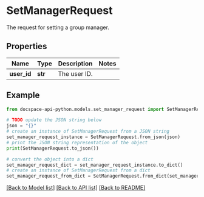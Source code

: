# SetManagerRequest
The request for setting a group manager.

## Properties

Name | Type | Description | Notes
------------ | ------------- | ------------- | -------------
**user_id** | **str** | The user ID. | 

## Example

```python
from docspace-api-python.models.set_manager_request import SetManagerRequest

# TODO update the JSON string below
json = "{}"
# create an instance of SetManagerRequest from a JSON string
set_manager_request_instance = SetManagerRequest.from_json(json)
# print the JSON string representation of the object
print(SetManagerRequest.to_json())

# convert the object into a dict
set_manager_request_dict = set_manager_request_instance.to_dict()
# create an instance of SetManagerRequest from a dict
set_manager_request_from_dict = SetManagerRequest.from_dict(set_manager_request_dict)
```
[[Back to Model list]](../README.md#documentation-for-models) [[Back to API list]](../README.md#documentation-for-api-endpoints) [[Back to README]](../README.md)


